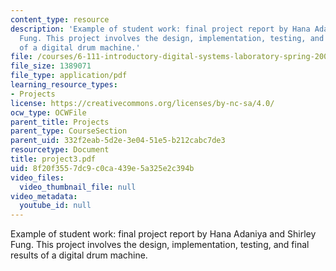 ```yaml
---
content_type: resource
description: 'Example of student work: final project report by Hana Adaniya and Shirley
  Fung. This project involves the design, implementation, testing, and final results
  of a digital drum machine.'
file: /courses/6-111-introductory-digital-systems-laboratory-spring-2006/8f20f3557dc9c0ca439e5a325e2c394b_project3.pdf
file_size: 1389071
file_type: application/pdf
learning_resource_types:
- Projects
license: https://creativecommons.org/licenses/by-nc-sa/4.0/
ocw_type: OCWFile
parent_title: Projects
parent_type: CourseSection
parent_uid: 332f2eab-5d2e-3e04-51e5-b212cabc7de3
resourcetype: Document
title: project3.pdf
uid: 8f20f355-7dc9-c0ca-439e-5a325e2c394b
video_files:
  video_thumbnail_file: null
video_metadata:
  youtube_id: null
---
```

Example of student work: final project report by Hana Adaniya and Shirley Fung. This project involves the design, implementation, testing, and final results of a digital drum machine.